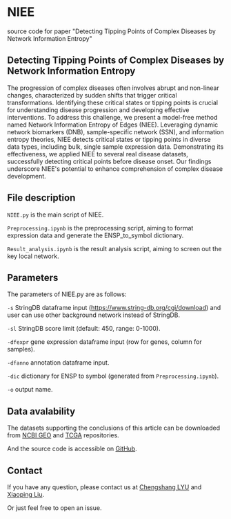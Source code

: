 # NIEE
source code for paper "Detecting Tipping Points of Complex Diseases by Network Information Entropy"

## Detecting Tipping Points of Complex Diseases by Network Information Entropy

The progression of complex diseases often involves abrupt and non-linear changes, characterized by sudden shifts that trigger critical transformations. Identifying these critical states or tipping points is crucial for understanding disease progression and developing effective interventions. To address this challenge, we present a model-free method named Network Information Entropy of Edges (NIEE). Leveraging dynamic network biomarkers (DNB), sample-specific network (SSN), and information entropy theories, NIEE detects critical states or tipping points in diverse data types, including bulk, single sample expression data. Demonstrating its effectiveness, we applied NIEE to several real disease datasets, successfully detecting critical points before disease onset. Our findings underscore NIEE's potential to enhance comprehension of complex disease development.

## File description

```NIEE.py``` is the main script of NIEE.

```Preprocessing.ipynb``` is the preprocessing script, aiming to format expression data and generate the ENSP_to_symbol dictionary.

```Result_analysis.ipynb``` is the result analysis script, aiming to screen out the key local network.

## Parameters

The parameters of NIEE.py are as follows:

```-s``` StringDB dataframe input (https://www.string-db.org/cgi/download) and user can use other background network instead of StringDB.

```-sl``` StringDB score limit (default: 450, range: 0-1000).

```-dfexpr``` gene expression dataframe input (row for genes, column for samples).

```-dfanno``` annotation dataframe input.

```-dic``` dictionary for ENSP to symbol (generated from ```Preprocessing.ipynb```).

```-o``` output name.


## Data avalability

The datasets supporting the conclusions of this article can be downloaded from [NCBI GEO](http://www.ncbi.nlm.nih.gov/geo/) and [TCGA](http://cancergenome.nih.gov) repositories.

And the source code is accessible on [GitHub](https://github.com/lllvcs/NIEE).

## Contact

If you have any question, please contact us at [Chengshang LYU](mailto:22395524+lllvcs@users.noreply.github.com) and [Xiaoping Liu](mailto:xpliu@ucas.ac.cn).

Or just feel free to open an issue.
